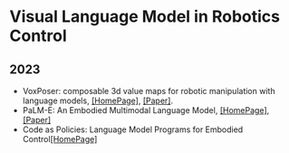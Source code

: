 # Visual Language Model in Robotics Control

## 2023
- VoxPoser: composable 3d value maps for robotic manipulation with language models, [[HomePage]](https://voxposer.github.io/), [[Paper]](https://voxposer.github.io/voxposer.pdf).
- PaLM-E: An Embodied Multimodal Language Model, [[HomePage]](https://palm-e.github.io/), [[Paper]](https://palm-e.github.io/assets/palm-e.pdf)
- Code as Policies: Language Model Programs for Embodied Control[[HomePage]](https://code-as-policies.github.io/)
